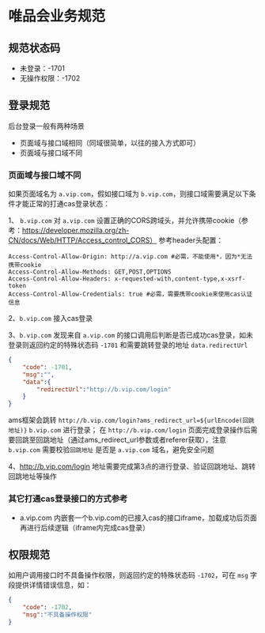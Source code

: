# 唯品会业务规范

## 规范状态码 <Badge text="ams@0.7.2+"/>
- 未登录：-1701
- 无操作权限：-1702

## 登录规范 <Badge text="ams@0.7.2+"/>

后台登录一般有两种场景

- 页面域与接口域相同（同域很简单，以往的接入方式即可）
- 页面域与接口域不同

### 页面域与接口域不同

如果页面域名为 `a.vip.com`，假如接口域为 `b.vip.com`，则接口域需要满足以下条件才能正常的打通cas登录状态：

1、 `b.vip.com` 对 `a.vip.com` 设置正确的CORS跨域头，并允许携带cookie（参考：https://developer.mozilla.org/zh-CN/docs/Web/HTTP/Access_control_CORS）
参考header头配置：

```
Access-Control-Allow-Origin: http://a.vip.com #必需，不能使用*，因为*无法携带cookie
Access-Control-Allow-Methods: GET,POST,OPTIONS
Access-Control-Allow-Headers: x-requested-with,content-type,x-xsrf-token
Access-Control-Allow-Credentials: true #必需，需要携带cookie来使用cas认证信息
```

2、`b.vip.com` 接入cas登录

3、`b.vip.com` 发现来自 `a.vip.com` 的接口调用后判断是否已成功cas登录，如未登录则返回约定的特殊状态码 `-1701` 和需要跳转登录的地址 `data.redirectUrl`
``` json
{
    "code": -1701,
    "msg":"",
    "data":{
        "redirectUrl":"http://b.vip.com/login"
    }
}
```
ams框架会跳转 `http://b.vip.com/login?ams_redirect_url=${urlEncode(回跳地址)}`
`b.vip.com` 进行登录； 在 `http://b.vip.com/login` 页面完成登录操作后需要回跳至回跳地址（通过ams_redirect_url参数或者referer获取），注意 `b.vip.com` 需要校验`回跳地址` 是否是 `a.vip.com` 域名，避免安全问题

4、http://b.vip.com/login 地址需要完成第3点的进行登录、验证回跳地址、跳转回跳地址等操作

### 其它打通cas登录接口的方式参考
- a.vip.com 内嵌套一个b.vip.com的已接入cas的接口iframe，加载成功后页面再进行后续逻辑（iframe内完成cas登录）

## 权限规范 <Badge text="ams@0.7.2+"/>

如用户调用接口时不具备操作权限，则返回约定的特殊状态码 `-1702`，可在 `msg` 字段提供详情错误信息，如：
``` json
{
    "code": -1702,
    "msg":"不具备操作权限"
}
```